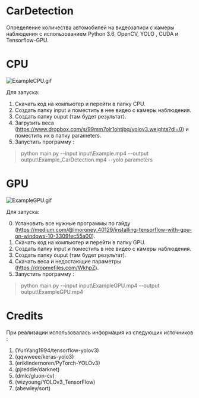 # CarDetection
Определение количества автомобилей на видеозаписи с камеры наблюдения с использованием Python 3.6, OpenCV, YOLO , CUDA и Tensorflow-GPU.

# CPU
![ExampleCPU.gif](Example.gif)

Для запуска: 

1. Скачать код на компьютер и перейти в папку CPU.
2. Создать папку input и поместить в нее видео с камеры наблюдения.
3. Создать папку ouput (там будет результат).
4. Загрузить веса (https://www.dropbox.com/s/99mm7olr1ohtjbq/yolov3.weights?dl=0) и поместить их в папку parameters.
5. Запустить программу : 
>python main.py --input input\Example.mp4 --output output\Example_CarDetection.mp4 --yolo parameters

# GPU
![ExampleGPU.gif](ExampleGPU.gif)

Для запуска:

0. Установить все нужные программы по гайду (https://medium.com/@lmoroney_40129/installing-tensorflow-with-gpu-on-windows-10-3309fec55a00).
1. Скачать код на компьютер и перейти в папку GPU.
2. Создать папку input и поместить в нее видео с камеры наблюдения.
3. Создать папку ouput (там будет результат).
4. Скачать веса и недостающие параметры (https://dropmefiles.com/WkhpZ).  
6. Запустить программу : 
>python main.py --input input\ExampleGPU.mp4 --output output\ExampleGPU.mp4

# Credits
При реализации использовалась информация из следующих источников :

1. (YunYang1994/tensorflow-yolov3) 
2. (qqwweee/keras-yolo3)
3. (eriklindernoren/PyTorch-YOLOv3)
4. (pjreddie/darknet)
5. (dmlc/gluon-cv)
6. (wizyoung/YOLOv3_TensorFlow)
7. (abewley/sort)
